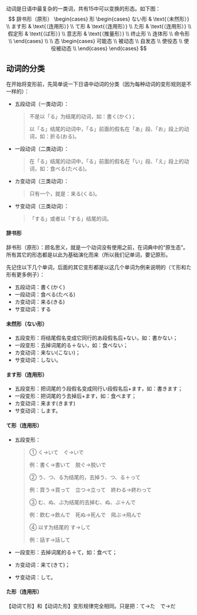 动词是日语中最复杂的一类词，共有15中可以变换的形态。如下图：
$$
辞书形（原形）
\begin{cases}
	形
	\begin{cases}
		ない形 & \text{（未然形）} \\
		ます形 & \text{（连用形）} \\
		て形 & \text{（连用形）} \\
		た形 & \text{（连用形）} \\
		假定形 & \text{（ば形）} \\
		意志形 & \text{（推量形）} \\
		终止形 \\
		连体形 \\
		命令形 \\
	\end{cases} \\ \\
	态
	\begin{cases}
    	可能态 \\
    	被动态 \\
    	自发态 \\
    	使役态 \\
    	使役被动态 \\
	\end{cases}
\end{cases}
$$

## 动词的分类

在开始将变形前，先简单说一下日语中动词的分类（因为每种动词的变形规则是不一样的）：

- 五段动词（一类动词）：

  > 不是以「る」为结尾的动词，如：書く(かく)；
  >
  > 以「る」结尾的动词中，「る」前面的假名在「あ」段、「お」段上的动词，如：折る(おる)。

- 一段动词（二类动词）：

  > 在「る」结尾的动词中，「る」前面的假名在「い」段、「え」段上的动词，如：食べる(たべる)。

- カ变动词（三类动词）：

  > 只有一个，就是：来る(くる)。

- サ变动词（三类动词）：

  > 「する」或者以「する」结尾的词。



#### 辞书形

辞书形（原形）：顾名思义，就是一个动词没有使用之前，在词典中的“原生态”。所有其它的形态都是以此为基础演化而来（所以我们记单词，要记原形。

先记住以下几个单词，后面的其它变形都是以这几个单词为例来说明的（て形和た形有更多例子）：

- 五段动词：書く(かく)
- 一段动词：食べる(たべる)
- カ变动词：来る(きる)
- サ变动词：する

#### 未然形（ない形）

- 五段变形：将结尾假名变成它同行的あ段假名后+ない，如：書かない；
- 一段变形：去掉词尾的る＋ない，如：食べない；
- カ变动词：来ない(こない)；
- サ变动词：しない。

#### ます形（连用形）

- 五段变形：把词尾的う段假名变成同行い段假名后+ます，如：書きます；
- 一段变形：把词尾的う去掉后+ます，如：食べます；
- カ变动词：来ます(きます)
- サ变动词：します。

#### て形（连用形）

- 五段变形：

  > ① く→いて　ぐ→いで
  >
  > 例：書く→書いて　脱ぐ→脱いで
  >
  > ② う、つ、る为结尾的，去掉う、つ、る＋って
  >
  > 例：買う→買って　立つ→立って　終わる→終わって
  >
  > ③ む、ぬ、ぶ为结尾的去掉む、ぬ、ぶ＋んで
  >
  > 例：飲む→飲んで　死ぬ→死んで　飛ぶ→飛んで
  >
  > ④ 以す为结尾的 す→して
  >
  > 例：話す→話して

- 一段变形：去掉词尾的る＋て，如：食べて；
- カ变动词：来て(きて)；
- サ变动词：して。

#### た形（连用形）

【动词て形】和【动词た形】变形规律完全相同。只是把：て→た　で→だ